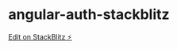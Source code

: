 # angular-auth-stackblitz

[Edit on StackBlitz ⚡️](https://stackblitz.com/edit/angular-auth-stackblitz)